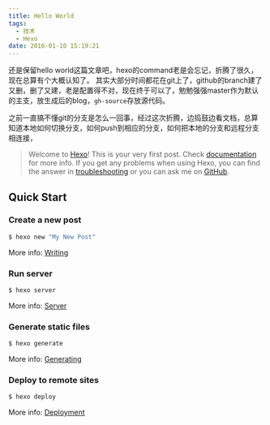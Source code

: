 ```yaml
---
title: Hello World
tags:
  - 技术
  - Hexo
date: 2016-01-10 15:19:21
---
```


还是保留hello world这篇文章吧，hexo的command老是会忘记，折腾了很久，现在总算有个大概认知了。
其实大部分时间都花在git上了，github的branch建了又删，删了又建，老是配置得不对，现在终于可以了，勉勉强强master作为默认的主支，放生成后的blog，`gh-source`存放源代码。

之前一直搞不懂git的分支是怎么一回事，经过这次折腾，边捣鼓边看文档，总算知道本地如何切换分支，如何push到相应的分支，如何把本地的分支和远程分支相连接，

<!-- more --> 

> Welcome to [Hexo](http://hexo.io/)! This is your very first post. Check [documentation](http://hexo.io/docs/) for more info. If you get any problems when using Hexo, you can find the answer in [troubleshooting](http://hexo.io/docs/troubleshooting.html) or you can ask me on [GitHub](https://github.com/hexojs/hexo/issues).

## Quick Start

### Create a new post

``` bash
$ hexo new "My New Post"
```

More info: [Writing](http://hexo.io/docs/writing.html)

### Run server

``` bash
$ hexo server
```

More info: [Server](http://hexo.io/docs/server.html)

### Generate static files

``` bash
$ hexo generate
```

More info: [Generating](http://hexo.io/docs/generating.html)

### Deploy to remote sites

``` bash
$ hexo deploy
```

More info: [Deployment](http://hexo.io/docs/deployment.html)
